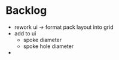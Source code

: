 
# Backlog

- rework ui -> format pack layout into grid
- add to ui
  - spoke diameter
  - spoke hole diameter
- 



